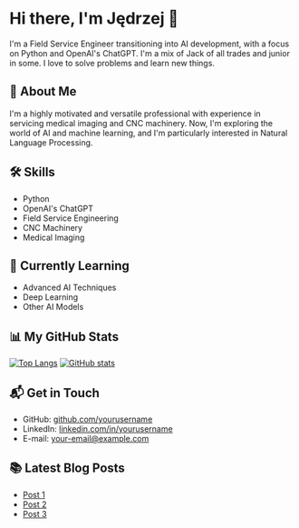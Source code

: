 # Hi there, I'm Jędrzej 👋

I'm a Field Service Engineer transitioning into AI development, with a focus on Python and OpenAI's ChatGPT. I'm a mix of Jack of all trades and junior in some. I love to solve problems and learn new things.

## 🚀 About Me
I'm a highly motivated and versatile professional with experience in servicing medical imaging and CNC machinery. Now, I'm exploring the world of AI and machine learning, and I'm particularly interested in Natural Language Processing.

## 🛠 Skills
- Python
- OpenAI's ChatGPT
- Field Service Engineering
- CNC Machinery
- Medical Imaging

## 🎯 Currently Learning
- Advanced AI Techniques
- Deep Learning
- Other AI Models

## 📊 My GitHub Stats
[![Top Langs](https://github-readme-stats.vercel.app/api/top-langs/?username=yourusername&layout=compact)](https://github.com/yourusername/github-readme-stats)
[![GitHub stats](https://github-readme-stats.vercel.app/api?username=yourusername&show_icons=true&count_private=true)](https://github.com/yourusername/github-readme-stats)

## 📬 Get in Touch
- GitHub: [github.com/yourusername](https://github.com/yourusername)
- LinkedIn: [linkedin.com/in/yourusername](https://linkedin.com/in/yourusername)
- E-mail: your-email@example.com

## 📚 Latest Blog Posts
<!-- BLOG-POST-LIST:START -->
- [Post 1](#)
- [Post 2](#)
- [Post 3](#)
<!-- BLOG-POST-LIST:END -->


